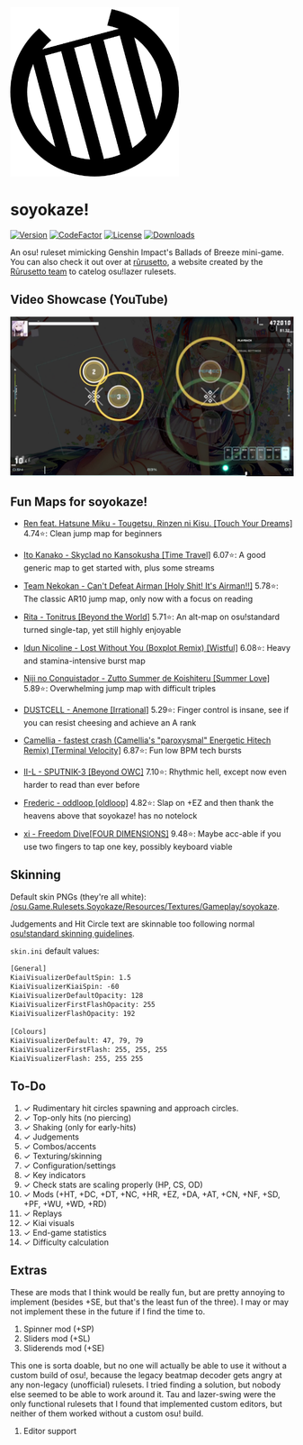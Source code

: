 <img src="assets/logo.png" alt="soyokaze!" width="300" height="300">

# soyokaze!

[![Version](https://img.shields.io/github/v/release/goodtrailer/soyokaze.svg?color=green&style=flat-square)](https://github.com/goodtrailer/soyokaze/releases/latest)
[![CodeFactor](https://www.codefactor.io/repository/github/goodtrailer/soyokaze/badge/main?style=flat-square)](https://www.codefactor.io/repository/github/goodtrailer/soyokaze/overview/main)
[![License](https://img.shields.io/github/license/goodtrailer/soyokaze.svg?color=blue&style=flat-square)](https://github.com/goodtrailer/soyokaze/blob/master/LICENSE)
[![Downloads](https://img.shields.io/github/downloads/goodtrailer/soyokaze/total.svg?color=orange&style=flat-square)](https://somsubhra.github.io/github-release-stats/?username=goodtrailer&repository=soyokaze&page=1&per_page=0)

An osu! ruleset mimicking Genshin Impact's Ballads of Breeze mini-game. You can also check it out over at [rūrusetto](https://rulesets.info/posts/soyokaze/), a website created by the [Rūrusetto team](https://github.com/Rurusetto) to catelog osu!lazer rulesets.

## Video Showcase (YouTube)
[![Preview Image](assets/preview.png)](https://www.youtube.com/watch?v=hWjG0W7EiAE)

## Fun Maps for soyokaze!
* [Ren feat. Hatsune Miku - Tougetsu, Rinzen ni Kisu. [Touch Your Dreams]](https://osu.ppy.sh/b/2923009) 4.74⭐: Clean jump map for beginners

* [Ito Kanako - Skyclad no Kansokusha [Time Travel]](https://osu.ppy.sh/b/907850) 6.07⭐: A good generic map to get started with, plus some streams
* [Team Nekokan - Can't Defeat Airman [Holy Shit! It's Airman!!]](https://osu.ppy.sh/b/104229) 5.78⭐: The classic AR10 jump map, only now with a focus on reading
* [Rita - Tonitrus [Beyond the World]](https://osu.ppy.sh/b/1935726) 5.71⭐: An alt-map on osu!standard turned single-tap, yet still highly enjoyable
* [Idun Nicoline - Lost Without You (Boxplot Remix) [Wistful]](https://osu.ppy.sh/b/2725039) 6.08⭐: Heavy and stamina-intensive burst map
* [Niji no Conquistador - Zutto Summer de Koishiteru [Summer Love]](https://osu.ppy.sh/b/2625911) 5.89⭐: Overwhelming jump map with difficult triples
* [DUSTCELL - Anemone [Irrational]](https://osu.ppy.sh/b/2593243) 5.29⭐: Finger control is insane, see if you can resist cheesing and achieve an A rank
* [Camellia - fastest crash (Camellia's "paroxysmal" Energetic Hitech Remix) [Terminal Velocity]](https://osu.ppy.sh/b/2730082) 6.87⭐: Fun low BPM tech bursts
* [II-L - SPUTNIK-3 [Beyond OWC]](https://osu.ppy.sh/b/2719326) 7.10⭐: Rhythmic hell, except now even harder to read than ever before
* [Frederic - oddloop [oldloop]](https://osu.ppy.sh/b/1137879) 4.82⭐: Slap on +EZ and then thank the heavens above that soyokaze! has no notelock 
* [xi - Freedom Dive[FOUR DIMENSIONS]](https://osu.ppy.sh/b/129891) 9.48⭐: Maybe acc-able if you use two fingers to tap one key, possibly keyboard viable

## Skinning
Default skin PNGs (they're all white): [/osu.Game.Rulesets.Soyokaze/Resources/Textures/Gameplay/soyokaze](/osu.Game.Rulesets.Soyokaze/Resources/Textures/Gameplay/soyokaze).

Judgements and Hit Circle text are skinnable too following normal [osu!standard skinning guidelines](https://osu.ppy.sh/wiki/en/Skinning/osu%21).

`skin.ini` default values:
```
[General]
KiaiVisualizerDefaultSpin: 1.5
KiaiVisualizerKiaiSpin: -60
KiaiVisualizerDefaultOpacity: 128
KiaiVisualizerFirstFlashOpacity: 255
KiaiVisualizerFlashOpacity: 192

[Colours]
KiaiVisualizerDefault: 47, 79, 79
KiaiVisualizerFirstFlash: 255, 255, 255
KiaiVisualizerFlash: 255, 255 255
```

## To-Do
1. ✓ Rudimentary hit circles spawning and approach circles.
1. ✓ Top-only hits (no piercing)
1. ✓ Shaking (only for early-hits)
1. ✓ Judgements
1. ✓ Combos/accents
1. ✓ Texturing/skinning
1. ✓ Configuration/settings
1. ✓ Key indicators
1. ✓ Check stats are scaling properly (HP, CS, OD)
1. ✓ Mods (+HT, +DC, +DT, +NC, +HR, +EZ, +DA, +AT, +CN, +NF, +SD, +PF, +WU, +WD, +RD)
1. ✓ Replays
1. ✓ Kiai visuals
1. ✓ End-game statistics
1. ✓ Difficulty calculation

## Extras
These are mods that I think would be really fun, but are pretty annoying to implement (besides +SE, but that's the least fun of the three). I may or may not implement these in the future if I find the time to.
1. Spinner mod (+SP)
1. Sliders mod (+SL)
1. Sliderends mod (+SE)

This one is sorta doable, but no one will actually be able to use it without a custom build of osu!, because the legacy beatmap decoder gets angry at any non-legacy (unofficial) rulesets. I tried finding a solution, but nobody else seemed to be able to work around it. Tau and lazer-swing were the only functional rulesets that I found that implemented custom editors, but neither of them worked without a custom osu! build.
1. Editor support
